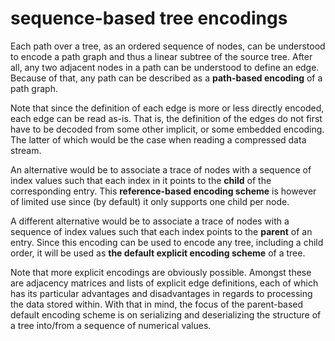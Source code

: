 
<!-- ======================================================================= -->
# sequence-based tree encodings

Each path over a tree, as an ordered sequence of nodes, can be understood to
encode a path graph and thus a linear subtree of the source tree. After all,
any two adjacent nodes in a path can be understood to define an edge. Because
of that, any path can be described as a **path-based encoding** of a path
graph.

Note that since the definition of each edge is more or less directly encoded,
each edge can be read as-is. That is, the definition of the edges do not
first have to be decoded from some other implicit, or some embedded encoding.
The latter of which would be the case when reading a compressed data stream.

An alternative would be to associate a trace of nodes with a sequence of index
values such that each index in it points to the **child** of the corresponding
entry. This **reference-based encoding scheme** is however of limited use since
(by default) it only supports one child per node.

A different alternative would be to associate a trace of nodes with a sequence
of index values such that each index points to the **parent** of an entry. Since
this encoding can be used to encode any tree, including a child order, it will
be used as **the default explicit encoding scheme** of a tree.

Note that more explicit encodings are obviously possible. Amongst these are
adjacency matrices and lists of explicit edge definitions, each of which has
its particular advantages and disadvantages in regards to processing the
data stored within. With that in mind, the focus of the parent-based default
encoding scheme is on serializing and deserializing the structure of a tree
into/from a sequence of numerical values.
